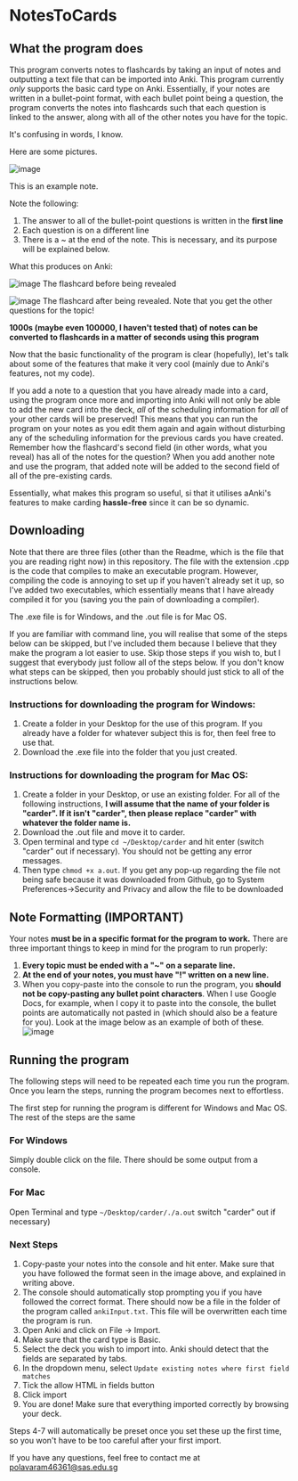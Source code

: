 # NotesToCards

## What the program does
This program converts notes to flashcards by taking an input of notes and outputting a text file that can be imported into Anki. This program currently *only* supports the basic card type on Anki. Essentially, if your notes are written in a bullet-point format, with each bullet point being a question, the program converts the notes into flashcards such that each question is linked to the answer, along with all of the other notes you have for the topic.

It's confusing in words, I know. 

Here are some pictures.

![image](https://user-images.githubusercontent.com/68109717/116247508-8354aa00-a79d-11eb-98ed-355f5340a828.png)

This is an example note.

Note the following:

1. The answer to all of the bullet-point questions is written in the **first line**
2. Each question is on a different line
3. There is a ~ at the end of the note. This is necessary, and its purpose will be explained below.

What this produces on Anki:

![image](https://user-images.githubusercontent.com/68109717/116249160-1a6e3180-a79f-11eb-8ead-6c234d87a0c1.png)
The flashcard before being revealed

![image](https://user-images.githubusercontent.com/68109717/116249214-28bc4d80-a79f-11eb-8a38-80bbb64e9f8d.png)
The flashcard after being revealed. Note that you get the other questions for the topic!

**1000s (maybe even 100000, I haven't tested that) of notes can be converted to flashcards in a matter of seconds using this program**

Now that the basic functionality of the program is clear (hopefully), let's talk about some of the features that make it very cool (mainly due to Anki's features, not my code).

If you add a note to a question that you have already made into a card, using the program once more and importing into Anki will not only be able to add the new card into the deck, *all* of the scheduling information for *all* of your other cards will be preserved! This means that you can run the program on your notes as you edit them again and again without disturbing any of the scheduling information for the previous cards you have created. Remember how the flashcard's second field (in other words, what you reveal) has all of the notes for the question? When you add another note and use the program, that added note will be added to the second field of all of the pre-existing cards. 

Essentially, what makes this program so useful, si that it utilises aAnki's features to make carding **hassle-free** since it can be so dynamic.

## Downloading
Note that there are three files (other than the Readme, which is the file that you are reading right now) in this repository. The file with the extension .cpp is the code that compiles to make an executable program. However, compiling the code is annoying to set up if you haven't already set it up, so I've added two executables, which essentially means that I have already compiled it for you (saving you the pain of downloading a compiler). 

The .exe file is for Windows, and the .out file is for Mac OS. 

If you are familiar with command line, you will realise that some of the steps below can be skipped, but I've included them because I believe that they make the program a lot easier to use. Skip those steps if you wish to, but I suggest that everybody just follow all of the steps below. If you don't know what steps can be skipped, then you probably should just stick to all of the instructions below.

### Instructions for downloading the program for Windows:
1. Create a folder in your Desktop for the use of this program. If you already have a folder for whatever subject this is for, then feel free to use that.
2. Download the .exe file into the folder that you just created.

### Instructions for downloading the program for Mac OS:
1. Create a folder in your Desktop, or use an existing folder. For all of the following instructions, **I will assume that the name of your folder is "carder". If it isn't "carder", then please replace "carder" with whatever the folder name is.**
2. Download the .out file and move it to carder.
3. Open terminal and type ``cd ~/Desktop/carder`` and hit enter (switch "carder" out if necessary). You should not be getting any error messages.
4. Then type ``chmod +x a.out``. If you get any pop-up regarding the file not being safe because it was downloaded from Github, go to System Preferences->Security and Privacy and allow the file to be downloaded

## Note Formatting (IMPORTANT)

Your notes **must be in a specific format for the program to work.** There are three important things to keep in mind for the program to run properly:
1. **Every topic must be ended with a "~" on a separate line.** 
2. **At the end of your notes, you must have "\!" written on a new line.**
3. When you copy-paste into the console to run the program, you **should not be copy-pasting any bullet point characters**. When I use Google Docs, for example, when I copy it to paste into the console, the bullet points are automatically not pasted in (which should also be a feature for you).
Look at the image below as an example of both of these.
![image](https://user-images.githubusercontent.com/68109717/116254164-b306b080-a7a3-11eb-8ec2-24235fa391dc.png)

## Running the program

The following steps will need to be repeated each time you run the program. Once you learn the steps, running the program becomes next to effortless.

The first step for running the program is different for Windows and Mac OS. The rest of the steps are the same

### For Windows
Simply double click on the file. There should be some output from a console. 


### For Mac
Open Terminal and type ``~/Desktop/carder/./a.out`` switch "carder" out if necessary)

### Next Steps
1. Copy-paste your notes into the console and hit enter. Make sure that you have followed the format seen in the image above, and explained in writing above.
2. The console should automatically stop prompting you if you have followed the correct format. There should now be a file in the folder of the program called ``ankiInput.txt``. This file will be overwritten each time the program is run.
3. Open Anki and click on File -> Import.
4. Make sure that the card type is Basic.
5. Select the deck you wish to import into. Anki should detect that the fields are separated by tabs. 
6. In the dropdown menu, select ``Update existing notes where first field matches``
7. Tick the allow HTML in fields button
8. Click import
9. You are done! Make sure that everything imported correctly by browsing your deck.

Steps 4-7 will automatically be preset once you set these up the first time, so you won't have to be too careful after your first import.

If you have any questions, feel free to contact me at polavaram46361@sas.edu.sg
